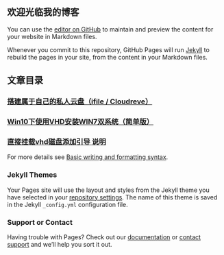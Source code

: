 ## 欢迎光临我的博客

You can use the [editor on GitHub](https://github.com/liyuanbicy/liyuanbicy.github.io/edit/main/README.md) to maintain and preview the content for your website in Markdown files.

Whenever you commit to this repository, GitHub Pages will run [Jekyll](https://jekyllrb.com/) to rebuild the pages in your site, from the content in your Markdown files.

## 文章目录
### [搭建属于自己的私人云盘（ifile / Cloudreve）](https://https://demoyun.feishu.cn/docs/doccngsPEyZoYUHQSGUQMQG72Ge)
### [Win10下使用VHD安装WIN7双系统（简单版）](https://demoyun.feishu.cn/docs/doccnIoBVKVMoqiksvdUXgI90yg)
### [直接挂载vhd磁盘添加引导 说明](https://demoyun.feishu.cn/docs/doccnfOFIbp5YxleU1Ogndqx9cc)
For more details see [Basic writing and formatting syntax](https://docs.github.com/en/github/writing-on-github/getting-started-with-writing-and-formatting-on-github/basic-writing-and-formatting-syntax).

### Jekyll Themes

Your Pages site will use the layout and styles from the Jekyll theme you have selected in your [repository settings](https://github.com/liyuanbicy/liyuanbicy.github.io/settings/pages). The name of this theme is saved in the Jekyll `_config.yml` configuration file.

### Support or Contact

Having trouble with Pages? Check out our [documentation](https://docs.github.com/categories/github-pages-basics/) or [contact support](https://support.github.com/contact) and we’ll help you sort it out.
